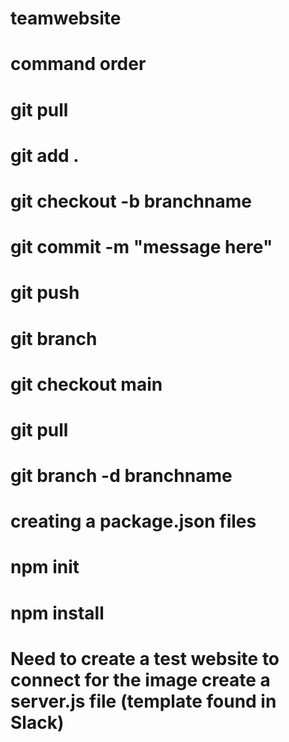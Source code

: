 # teamwebsite

# command order

# git pull
# git add .
# git checkout -b branchname
# git commit -m "message here"
# git push

# git branch
# git checkout main
# git pull
# git branch -d branchname

# creating a package.json files

# npm init
# npm install
# Need to create a test website to connect for the image create a server.js file (template found in Slack)